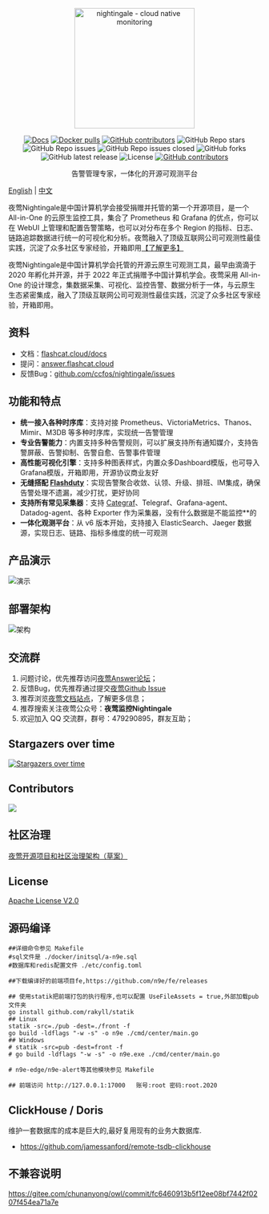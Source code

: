 <p align="center">
  <a href="https://github.com/ccfos/nightingale">
    <img src="doc/img/Nightingale_L_V.png" alt="nightingale - cloud native monitoring" width="240" /></a>
</p>

<p align="center">
<a href="https://flashcat.cloud/docs/">
  <img alt="Docs" src="https://img.shields.io/badge/docs-get%20started-brightgreen"/></a>
<a href="https://hub.docker.com/u/flashcatcloud">
  <img alt="Docker pulls" src="https://img.shields.io/docker/pulls/flashcatcloud/nightingale"/></a>
<a href="https://github.com/ccfos/nightingale/graphs/contributors">
  <img alt="GitHub contributors" src="https://img.shields.io/github/contributors-anon/ccfos/nightingale"/></a>
<img alt="GitHub Repo stars" src="https://img.shields.io/github/stars/ccfos/nightingale">
<br/><img alt="GitHub Repo issues" src="https://img.shields.io/github/issues/ccfos/nightingale">
<img alt="GitHub Repo issues closed" src="https://img.shields.io/github/issues-closed/ccfos/nightingale">
<img alt="GitHub forks" src="https://img.shields.io/github/forks/ccfos/nightingale">
<img alt="GitHub latest release" src="https://img.shields.io/github/v/release/ccfos/nightingale"/>
<img alt="License" src="https://img.shields.io/badge/license-Apache--2.0-blue"/>
<a href="https://n9e-talk.slack.com/">
  <img alt="GitHub contributors" src="https://img.shields.io/badge/join%20slack-%23n9e-brightgreen.svg"/></a>
</p>

<p align="center">
  告警管理专家，一体化的开源可观测平台
</p>

[English](./README_en.md) | [中文](./README.md)

夜莺Nightingale是中国计算机学会接受捐赠并托管的第一个开源项目，是一个 All-in-One 的云原生监控工具，集合了 Prometheus 和 Grafana 的优点，你可以在 WebUI 上管理和配置告警策略，也可以对分布在多个 Region 的指标、日志、链路追踪数据进行统一的可视化和分析。夜莺融入了顶级互联网公司可观测性最佳实践，沉淀了众多社区专家经验，开箱即用[【了解更多】](https://flashcat.cloud/product/nightingale/)

夜莺Nightingale是中国计算机学会托管的开源云原生可观测工具，最早由滴滴于 2020 年孵化并开源，并于 2022 年正式捐赠予中国计算机学会。夜莺采用 All-in-One 的设计理念，集数据采集、可视化、监控告警、数据分析于一体，与云原生生态紧密集成，融入了顶级互联网公司可观测性最佳实践，沉淀了众多社区专家经验，开箱即用。

## 资料

- 文档：[flashcat.cloud/docs](https://flashcat.cloud/docs/)
- 提问：[answer.flashcat.cloud](https://answer.flashcat.cloud/)
- 反馈Bug：[github.com/ccfos/nightingale/issues](https://github.com/ccfos/nightingale/issues/new?assignees=&labels=kind%2Fbug&projects=&template=bug_report.yml)


## 功能和特点

- **统一接入各种时序库**：支持对接 Prometheus、VictoriaMetrics、Thanos、Mimir、M3DB 等多种时序库，实现统一告警管理
- **专业告警能力**：内置支持多种告警规则，可以扩展支持所有通知媒介，支持告警屏蔽、告警抑制、告警自愈、告警事件管理
- **高性能可视化引擎**：支持多种图表样式，内置众多Dashboard模版，也可导入Grafana模版，开箱即用，开源协议商业友好
- **无缝搭配 [Flashduty](https://flashcat.cloud/product/flashcat-duty/)**：实现告警聚合收敛、认领、升级、排班、IM集成，确保告警处理不遗漏，减少打扰，更好协同
- **支持所有常见采集器**：支持 [Categraf](https://flashcat.cloud/product/categraf)、Telegraf、Grafana-agent、Datadog-agent、各种 Exporter 作为采集器，没有什么数据是不能监控**的
- **一体化观测平台**：从 v6 版本开始，支持接入 ElasticSearch、Jaeger 数据源，实现日志、链路、指标多维度的统一可观测


## 产品演示

![演示](doc/img/n9e-screenshot-gif-v6.gif)

## 部署架构

![架构](doc/img/n9e-arch-latest.png)

## 交流群

1. 问题讨论，优先推荐访问[夜莺Answer论坛](https://answer.flashcat.cloud/)；
2. 反馈Bug，优先推荐通过提交[夜莺Github Issue](https://github.com/ccfos/nightingale/issues/new?assignees=&labels=kind%2Fbug&projects=&template=bug_report.yml)
3. 推荐浏览[夜莺文档站点](https://flashcat.cloud/docs/)，了解更多信息；
4. 推荐搜索关注夜莺公众号：**夜莺监控Nightingale**
4. 欢迎加入 QQ 交流群，群号：479290895，群友互助；

## Stargazers over time

[![Stargazers over time](https://api.star-history.com/svg?repos=ccfos/nightingale&type=Date)](https://star-history.com/#ccfos/nightingale&Date)


## Contributors
<a href="https://github.com/ccfos/nightingale/graphs/contributors">
  <img src="https://contrib.rocks/image?repo=ccfos/nightingale" />
</a>

## 社区治理
[夜莺开源项目和社区治理架构（草案）](./doc/community-governance.md)

## License
[Apache License V2.0](https://github.com/didi/nightingale/blob/main/LICENSE)
## 源码编译
```shell
##详细命令参见 Makefile
#sql文件是 ./docker/initsql/a-n9e.sql
#数据库和redis配置文件 ./etc/config.toml

##下载编译好的前端项目fe,https://github.com/n9e/fe/releases

## 使用statik把前端打包的执行程序,也可以配置 UseFileAssets = true,外部加载pub文件夹
go install github.com/rakyll/statik
## Linux
statik -src=./pub -dest=./front -f
go build -ldflags "-w -s" -o n9e ./cmd/center/main.go
## Windows
# statik -src=pub -dest=front -f
# go build -ldflags "-w -s" -o n9e.exe ./cmd/center/main.go

# n9e-edge/n9e-alert等其他模块参见 Makefile

## 前端访问 http://127.0.0.1:17000   账号:root 密码:root.2020
```

## ClickHouse / Doris
维护一套数据库的成本是巨大的,最好复用现有的业务大数据库.    
- https://github.com/jamessanford/remote-tsdb-clickhouse


## 不兼容说明  
https://gitee.com/chunanyong/owl/commit/fc6460913b5f12ee08bf7442f0207f454ea71a7e  
